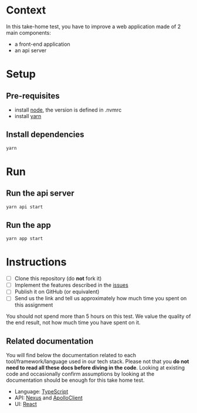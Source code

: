 # Context

In this take-home test, you have to improve a web application made of 2 main components:

- a front-end application
- an api server

# Setup

## Pre-requisites

- install [node](https://nodejs.org/en/download/), the version is defined in .nvmrc
- install [yarn](https://yarnpkg.com/getting-started/install)

## Install dependencies

```sh
yarn
```

# Run

## Run the api server

```sh
yarn api start
```

## Run the app

```sh
yarn app start
```

# Instructions

- [ ] Clone this repository (do **not** fork it)
- [ ] Implement the features described in the [issues](https://github.com/inato/junior-take-home-test/issues)
- [ ] Publish it on GitHub (or equivalent)
- [ ] Send us the link and tell us approximately how much time you spent on this assignment

You should not spend more than 5 hours on this test. We value the quality of the end result, not how much time you have spent on it.

## Related documentation

You will find below the documentation related to each tool/framework/language used in our tech stack.
Please not that you **do not need to read all these docs before diving in the code**. Looking at existing code and occasionally confirm assumptions by looking at the documentation should be enough for this take home test.

- Language: [TypeScript](https://www.typescriptlang.org/)
- API: [Nexus](https://nexusjs.org/docs/) and [ApolloClient](https://www.apollographql.com/docs/react/)
- UI: [React](https://reactjs.org/)
